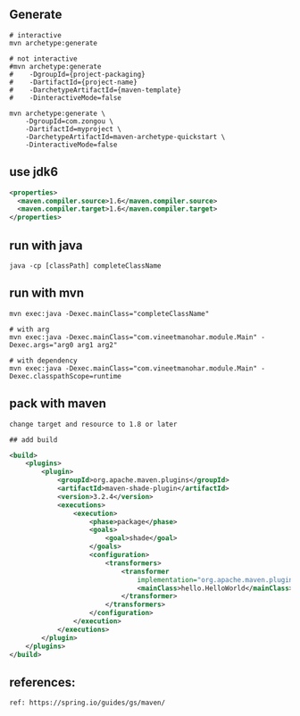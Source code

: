 
## Generate
	# interactive
    mvn archetype:generate
    
    # not interactive
    #mvn archetype:generate 
	#    -DgroupId={project-packaging}
	#    -DartifactId={project-name}
	#    -DarchetypeArtifactId={maven-template} 
	#    -DinteractiveMode=false

	mvn archetype:generate \
		-DgroupId=com.zongou \
		-DartifactId=myproject \
		-DarchetypeArtifactId=maven-archetype-quickstart \
		-DinteractiveMode=false  
## use jdk6
```xml
<properties>
  <maven.compiler.source>1.6</maven.compiler.source>
  <maven.compiler.target>1.6</maven.compiler.target>
</properties>
```
## run with java
    java -cp [classPath] completeClassName

## run with mvn
    mvn exec:java -Dexec.mainClass="completeClassName"

    # with arg
    mvn exec:java -Dexec.mainClass="com.vineetmanohar.module.Main" -Dexec.args="arg0 arg1 arg2"

    # with dependency
    mvn exec:java -Dexec.mainClass="com.vineetmanohar.module.Main" -Dexec.classpathScope=runtime
## pack with maven
    change target and resource to 1.8 or later

    ## add build
```xml
<build>
    <plugins>
        <plugin>
            <groupId>org.apache.maven.plugins</groupId>
            <artifactId>maven-shade-plugin</artifactId>
            <version>3.2.4</version>
            <executions>
                <execution>
                    <phase>package</phase>
                    <goals>
                        <goal>shade</goal>
                    </goals>
                    <configuration>
                        <transformers>
                            <transformer
                                implementation="org.apache.maven.plugins.shade.resource.ManifestResourceTransformer">
                                <mainClass>hello.HelloWorld</mainClass>
                            </transformer>
                        </transformers>
                    </configuration>
                </execution>
            </executions>
        </plugin>
    </plugins>
</build>
```

## references:
	ref: https://spring.io/guides/gs/maven/